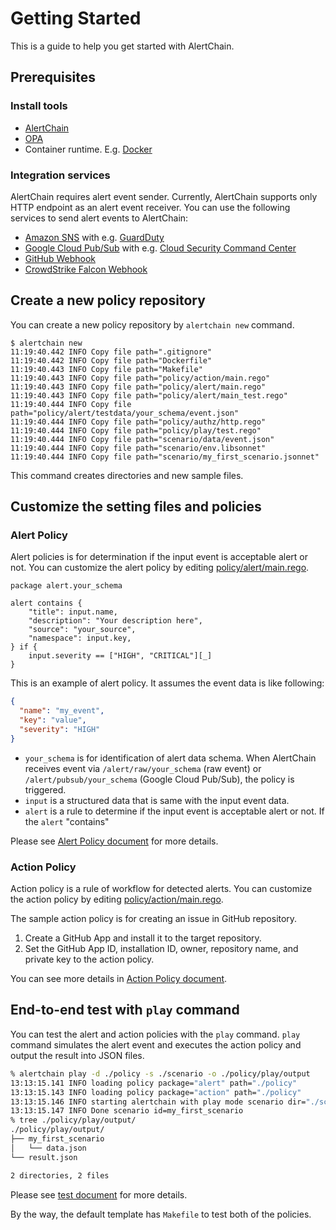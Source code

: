 # Getting Started

This is a guide to help you get started with AlertChain.

## Prerequisites

### Install tools

- [AlertChain](../README.md#usage)
- [OPA](https://www.openpolicyagent.org/docs/latest/#running-opa)
- Container runtime. E.g. [Docker](https://docs.docker.com/get-docker/)

### Integration services
AlertChain requires alert event sender. Currently, AlertChain supports only HTTP endpoint as an alert event receiver. You can use the following services to send alert events to AlertChain:

- [Amazon SNS](https://aws.amazon.com/sns) with e.g. [GuardDuty](https://docs.aws.amazon.com/guardduty/latest/ug/guardduty_sns.html)
- [Google Cloud Pub/Sub](https://cloud.google.com/pubsub/docs/overview) with e.g. [Cloud Security Command Center](https://cloud.google.com/security-command-center/docs/how-to-notifications)
- [GitHub Webhook](https://docs.github.com/en/developers/webhooks-and-events/webhooks)
- [CrowdStrike Falcon Webhook](https://marketplace.crowdstrike.com/listings/webhook)

## Create a new policy repository

You can create a new policy repository by `alertchain new` command.

```shell
$ alertchain new
11:19:40.442 INFO Copy file path=".gitignore"
11:19:40.442 INFO Copy file path="Dockerfile"
11:19:40.443 INFO Copy file path="Makefile"
11:19:40.443 INFO Copy file path="policy/action/main.rego"
11:19:40.443 INFO Copy file path="policy/alert/main.rego"
11:19:40.443 INFO Copy file path="policy/alert/main_test.rego"
11:19:40.444 INFO Copy file path="policy/alert/testdata/your_schema/event.json"
11:19:40.444 INFO Copy file path="policy/authz/http.rego"
11:19:40.444 INFO Copy file path="policy/play/test.rego"
11:19:40.444 INFO Copy file path="scenario/data/event.json"
11:19:40.444 INFO Copy file path="scenario/env.libsonnet"
11:19:40.444 INFO Copy file path="scenario/my_first_scenario.jsonnet"
```

This command creates directories and new sample files.

## Customize the setting files and policies

### Alert Policy

Alert policies is for determination if the input event is acceptable alert or not. You can customize the alert policy by editing [policy/alert/main.rego](../pkg/usecase/templates/policy/alert/main.rego).

```rego
package alert.your_schema

alert contains {
	"title": input.name,
	"description": "Your description here",
	"source": "your_source",
	"namespace": input.key,
} if {
	input.severity == ["HIGH", "CRITICAL"][_]
}
```

This is an example of alert policy. It assumes the event data is like following:

```json
{
  "name": "my_event",
  "key": "value",
  "severity": "HIGH"
}
```

- `your_schema` is for identification of alert data schema. When AlertChain receives event via `/alert/raw/your_schema` (raw event) or `/alert/pubsub/your_schema` (Google Cloud Pub/Sub), the policy is triggered.
- `input` is a structured data that is same with the input event data.
- `alert` is a rule to determine if the input event is acceptable alert or not. If the `alert` "contains"

Please see [Alert Policy document](./policy.md#alert-policy) for more details.

### Action Policy

Action policy is a rule of workflow for detected alerts. You can customize the action policy by editing [policy/action/main.rego](../pkg/usecase/templates/policy/action/main.rego).

The sample action policy is for creating an issue in GitHub repository.

1. Create a GitHub App and install it to the target repository.
2. Set the GitHub App ID, installation ID, owner, repository name, and private key to the action policy.

You can see more details in [Action Policy document](./policy.md#action-policy).

## End-to-end test with `play` command

You can test the alert and action policies with the `play` command. `play` command simulates the alert event and executes the action policy and output the result into JSON files.

```bash
% alertchain play -d ./policy -s ./scenario -o ./policy/play/output
13:13:15.141 INFO loading policy package="alert" path="./policy"
13:13:15.143 INFO loading policy package="action" path="./policy"
13:13:15.146 INFO starting alertchain with play mode scenario dir="./scenario" output dir="./policy/play/output" targets=[]
13:13:15.147 INFO Done scenario id=my_first_scenario
% tree ./policy/play/output/
./policy/play/output/
├── my_first_scenario
│   └── data.json
└── result.json

2 directories, 2 files
```

Please see [test document](./test.md#testing-action-policy) for more details.

By the way, the default template has `Makefile` to test both of the policies.

